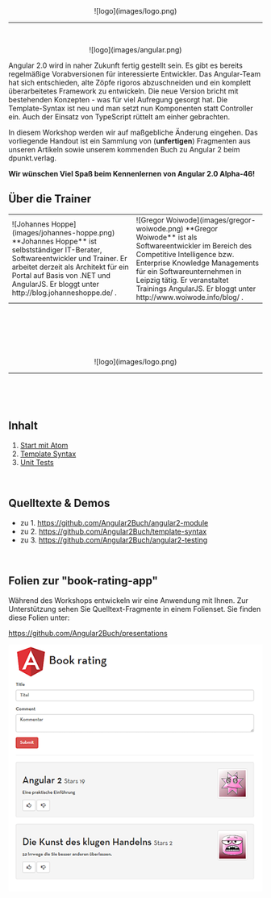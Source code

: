 <center>![logo](images/logo.png)</center>
<hr>

&nbsp;

<center>![logo](images/angular.png)</center>


Angular 2.0 wird in naher Zukunft fertig gestellt sein. Es gibt es bereits regelmäßige Vorabversionen für interessierte Entwickler. Das Angular-Team hat sich entschieden, alte Zöpfe rigoros abzuschneiden und ein komplett überarbeitetes Framework zu entwickeln. Die neue Version bricht mit bestehenden Konzepten - was für viel Aufregung gesorgt hat. Die Template-Syntax ist neu und man setzt nun Komponenten statt Controller ein. Auch der Einsatz von TypeScript rüttelt am einher gebrachten.

In diesem Workshop werden wir auf maßgebliche Änderung eingehen. Das vorliegende Handout ist ein Sammlung von (**unfertigen**) Fragmenten aus unseren Artikeln sowie unserem kommenden Buch zu Angular 2 beim dpunkt.verlag.

**Wir wünschen Viel Spaß beim Kennenlernen von Angular 2.0 Alpha-46!**



## Über die Trainer

<table><tr><td>![Johannes Hoppe](images/johannes-hoppe.png)
**Johannes Hoppe** ist selbstständiger IT-Berater, Softwareentwickler und Trainer. Er arbeitet derzeit als Architekt für ein Portal auf Basis von .NET und AngularJS. Er bloggt unter http://blog.johanneshoppe.de/ .</td>

<td>![Gregor Woiwode](images/gregor-woiwode.png)
**Gregor Woiwode** ist als Softwareentwickler im Bereich des Competitive Intelligence bzw. Enterprise Knowledge Managements für ein Softwareunternehmen in Leipzig tätig. Er veranstaltet Trainings AngularJS. Er bloggt unter http://www.woiwode.info/blog/ .</td></tr></table>

&nbsp;

&nbsp;

&nbsp;


<center>![logo](images/logo.png)</center>
<hr>

&nbsp;

&nbsp;


## Inhalt
 
1. [Start mit Atom](01_start.md)
2. [Template Syntax](02_templating.md)
3. [Unit Tests](03_testing.md)

&nbsp;

## Quelltexte & Demos

* zu 1. https://github.com/Angular2Buch/angular2-module
* zu 2. https://github.com/Angular2Buch/template-syntax
* zu 3. https://github.com/Angular2Buch/angular2-testing

&nbsp;

## Folien zur "book-rating-app"

Während des Workshops entwickeln wir eine Anwendung mit Ihnen.
Zur Unterstützung sehen Sie Quelltext-Fragmente in einem Folienset.
Sie finden diese Folien unter:

https://github.com/Angular2Buch/presentations

![app](images/app.png)

